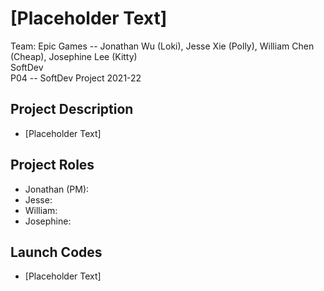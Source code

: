 # [Placeholder Text]

Team: Epic Games -- Jonathan Wu (Loki), Jesse Xie (Polly), William Chen (Cheap), Josephine Lee (Kitty)  
SoftDev  
P04 -- SoftDev Project 2021-22

## Project Description
- [Placeholder Text]

## Project Roles
- Jonathan (PM):
- Jesse:
- William:
- Josephine:

## Launch Codes
- [Placeholder Text]
